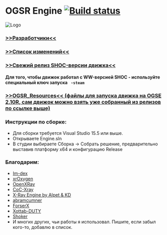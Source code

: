 # OGSR Engine [![Build status](https://ci.appveyor.com/api/projects/status/mpktoskmr2y2s60l/branch/main?svg=true)](https://ci.appveyor.com/project/OGSR/ogsr-engine/branch/main)
![Logo](https://i.imgur.com/OYK6UOt.png)
### [>>Разработчики<<](https://github.com/OGSR/OGSR-Engine/graphs/contributors) ### 
### [>>Список изменений<<](https://github.com/OGSR/OGSR-Engine/wiki/Список-изменений) ###
### [>>Свежий релиз SHOC-версии движка<<](https://github.com/OGSR/OGSR-Engine/releases) ###
#### Для того, чтобы движок работал с WW-версией SHOC - используйте специальный ключ запуска ` -steam` ####
### [>>OGSR_Resources<< (файлы для запуска движка на OGSE 2.10R, сам движок можно взять уже собранный из релизов по ссылке выше)](https://github.com/OGSR/OGSR-Resources/tree/ogsr_engine) ###

### Инструкции по сборке: ###
* Для сборки требуется Visual Studio 15.5 или выше.
* Открываете Engine.sln
* В студии выбираете Сборка -> Собрать решение, предварительно выставив платформу x64 и конфигурацию Release
### Благодарим: ###
* [Im-dex](https://github.com/Im-dex)
* [xrOxygen](https://github.com/xrOxygen/xray-oxygen)
* [OpenXRay](https://github.com/OpenXRay/xray-16)
* [CoC-Xray](https://github.com/revolucas/CoC-Xray)
* [X-Ray Engine by Alpet & KD](https://xp-dev.com/summary/210311)
* [abramcumner](https://github.com/abramcumner)
* [ForserX](https://github.com/ForserX)
* [Xottab-DUTY](https://github.com/Xottab-DUTY)
* [Shoker](https://github.com/ShokerStlk)
* И многих других, чьи работы я использовал. Пишите, если забыл кого-то, добавлю в список.
